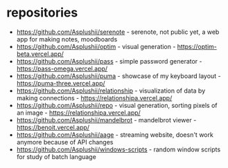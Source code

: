 # repositories
- https://github.com/Asplushii/serenote - serenote, not public yet, a web app for making notes, moodboards
- https://github.com/Asplushii/optim - visual generation - https://optim-beta.vercel.app/
- https://github.com/Asplushii/pass - simple password generator - https://pass-omega.vercel.app/
- https://github.com/Asplushii/puma - showcase of my keyboard layout - https://puma-three.vercel.app/
- https://github.com/Asplushii/relationship - visualization of data by making connections - https://relationshipa.vercel.app/
- https://github.com/Asplushii/repo - visual generation, sorting pixels of an image - https://relationshipa.vercel.app/
- https://github.com/Asplushii/mandelbrot - mandelbrot viewer - https://benoit.vercel.app/
- https://github.com/Asplushii/aage - streaming website, doesn't work anymore because of API changes
- https://github.com/Asplushii/windows-scripts - random window scripts for study of batch language
